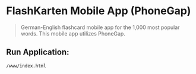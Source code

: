 # FlashKarten Mobile App (PhoneGap)

> German-English flashcard mobile app for the 1,000 most popular words. This mobile app utilizes PhoneGap.

## Run Application:

    /www/index.html
